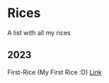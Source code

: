# Rices
A list with all my rices

## 2023

First-Rice (My First Rice :D)
[Link](https://github.com/SpamixOfficial/First-Rice)

